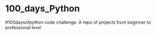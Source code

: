 # 100_days_Python
#100daysofpython code challenge. A repo of projects from beginner to professional level
